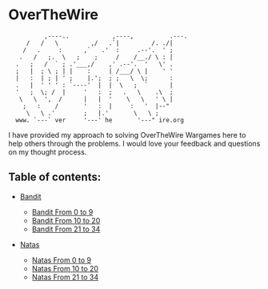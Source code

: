 # OverTheWire

```
          ,----..            ,----,          .---.
     /   /   \         ,/   .`|         /. ./|
    /   .     :      ,`   .'  :     .--'.  ' ;
   .   /   ;.  \   ;    ;     /    /__./ \ : |
  .   ;   /  ` ; .'___,/    ,' .--'.  '   \' .
  ;   |  ; \ ; | |    :     | /___/ \ |    ' '
  |   :  | ; | ' ;    |.';  ; ;   \  \;      :
  .   |  ' ' ' : `----'  |  |  \   ;  `      |
  '   ;  \; /  |     '   :  ;   .   \    .\  ;
   \   \  ',  /      |   |  '    \   \   ' \ |
    ;   :    /       '   :  |     :   '  |--"
     \   \ .'        ;   |.'       \   \ ;
  www. `---` ver     '---' he       '---" ire.org
```

I have provided my approach to solving OverTheWire Wargames here to help others through the problems. I would love your feedback and questions on my thought process.

## Table of contents:

- [Bandit](https://github.com/Reda-BELHAJ/OverTheWire/tree/main/Bandit)
    - [Bandit From 0 to 9](https://github.com/Reda-BELHAJ/OverTheWire/tree/main/Bandit/Bandit0-9)
    - [Bandit From 10 to 20](https://github.com/Reda-BELHAJ/OverTheWire/tree/main/Bandit/Bandit10-20)
    - [Bandit From 21 to 34](https://github.com/Reda-BELHAJ/OverTheWire/tree/main/Bandit/Bnadit21-34)

- [Natas](https://github.com/Reda-BELHAJ/OverTheWire/tree/main/Natas)
    - [Natas From 0 to 9](https://github.com/Reda-BELHAJ/OverTheWire/tree/main/Natas/Natas0-9)
    - [Natas From 10 to 20](https://github.com/Reda-BELHAJ/OverTheWire/tree/main/Natas/Natas10-20)
    - [Natas From 21 to 34](https://github.com/Reda-BELHAJ/OverTheWire/tree/main/Natas/Natas21-34)

